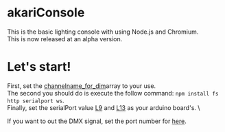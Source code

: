 # akariConsole

This is the basic lighting console with using Node.js and Chromium. \
This is now released at an alpha version.

# Let's start!

First, set the [channelname_for_dim](/frontend/script.js#L4)array to your use. \
The second you should do is execute the follow command: `npm install fs http serialport ws`. \
Finally, set the serialPort value [L9](/index.js#L9) and [L13](/index.js#L13) as your arduino board's. \

If you want to out the DMX signal, set the port number for [here](/PyDMX.py#L7).
